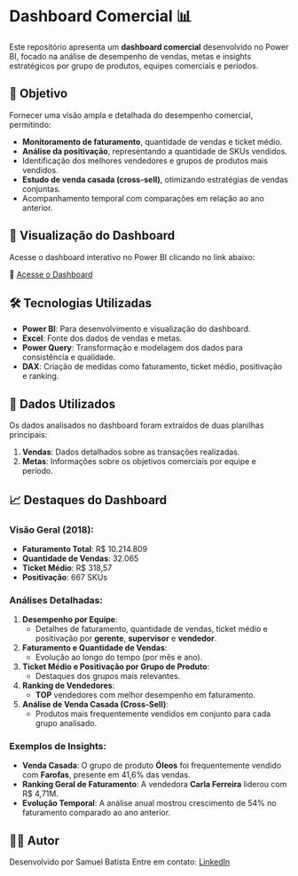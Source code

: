 # Dashboard Comercial 📊

Este repositório apresenta um **dashboard comercial** desenvolvido no Power BI, focado na análise de desempenho de vendas, metas e insights estratégicos por grupo de produtos, equipes comerciais e períodos.

## 🎯 Objetivo

Fornecer uma visão ampla e detalhada do desempenho comercial, permitindo:

- **Monitoramento de faturamento**, quantidade de vendas e ticket médio.
- **Análise da positivação**, representando a quantidade de SKUs vendidos.
- Identificação dos melhores vendedores e grupos de produtos mais vendidos.
- **Estudo de venda casada (cross-sell)**, otimizando estratégias de vendas conjuntas.
- Acompanhamento temporal com comparações em relação ao ano anterior.

## 🔗 Visualização do Dashboard

Acesse o dashboard interativo no Power BI clicando no link abaixo:

🔗 [Acesse o Dashboard](https://app.powerbi.com/view?r=eyJrIjoiM2Q2NGJiOGEtMTE5ZC00ZDE5LTgzNmEtODAyNjk2YTMxZGFkIiwidCI6IjA3MGMwZjJlLTU4ZjMtNGFlYi04M2E2LWQxNGIyMWQwOTZmMyJ9)

## 🛠️ Tecnologias Utilizadas

- **Power BI**: Para desenvolvimento e visualização do dashboard.
- **Excel**: Fonte dos dados de vendas e metas.
- **Power Query**: Transformação e modelagem dos dados para consistência e qualidade.
- **DAX**: Criação de medidas como faturamento, ticket médio, positivação e ranking.

## 📄 Dados Utilizados

Os dados analisados no dashboard foram extraídos de duas planilhas principais:

1. **Vendas**: Dados detalhados sobre as transações realizadas.
2. **Metas**: Informações sobre os objetivos comerciais por equipe e período.

## 📈 Destaques do Dashboard

### Visão Geral (2018):
- **Faturamento Total**: R$ 10.214.809  
- **Quantidade de Vendas**: 32.065  
- **Ticket Médio**: R$ 318,57  
- **Positivação**: 667 SKUs  

### Análises Detalhadas:
1. **Desempenho por Equipe**:
   - Detalhes de faturamento, quantidade de vendas, ticket médio e positivação por **gerente**, **supervisor** e **vendedor**.
2. **Faturamento e Quantidade de Vendas**:
   - Evolução ao longo do tempo (por mês e ano).
3. **Ticket Médio e Positivação por Grupo de Produto**:
   - Destaques dos grupos mais relevantes.
4. **Ranking de Vendedores**:
   - **TOP** vendedores com melhor desempenho em faturamento.
5. **Análise de Venda Casada (Cross-Sell)**:
   - Produtos mais frequentemente vendidos em conjunto para cada grupo analisado.

### Exemplos de Insights:
- **Venda Casada**: O grupo de produto **Óleos** foi frequentemente vendido com **Farofas**, presente em 41,6% das vendas.
- **Ranking Geral de Faturamento**: A vendedora **Carla Ferreira** liderou com R$ 4,71M.
- **Evolução Temporal**: A análise anual mostrou crescimento de 54% no faturamento comparado ao ano anterior.

## 🧑‍💻 Autor

Desenvolvido por Samuel Batista 
Entre em contato: [LinkedIn](https://www.linkedin.com/in/samuel-batista-8497591a1/)
